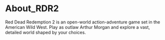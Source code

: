 # About_RDR2
Red Dead Redemption 2 is an open-world action-adventure game set in the American Wild West. Play as outlaw Arthur Morgan and explore a vast, detailed world shaped by your choices.
